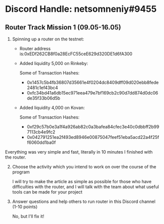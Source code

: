 # Discord Handle: netsomneniy#9455
## Router Track Mission 1 (09.05-16.05)

1) Spinning up a router on the testnet:

    - Router address is:0xEDf262CB8f0a28EcFC55ceE629d320DE1d6fA300

    - Added liquidity  5,000 on Rinkeby: 

        Some of Transaction Hashes:    

         - 0x1457c5b4fb36807d35661e4f0204dc8409dff09d020ebb8fede2481c1ef43bc4
         - 0xfc34bd41a6db15ec971eea479e7bf169cb2c90d7dd874d0dc06de35f33b06d5b
      
          

    - Added liquidity 4,000 on Kovan:

        Some of Transaction Hashes:    
        - 0xf29c57b0e3a1f4a926ab82c0a3bafea84cfec3e40c0dbbff2b997113cb4e9fc2
        - 0x042791251ea2f493ed8946e00875047feef51eba5acd22a4f25ff6060dd1ba0f
        

  Everything was very simple and fast, literally in 10 minutes I finished with the router.

2) Choose the activity which you intend to work on over the course of the program

      I will try to make the article as simple as possible for those who have difficulties with the router, and I will talk with the team about what useful tools can be made for your project

3) Answer questions and help others to run router in this Discord channel (1-10 points)

     No, but I'll fix it!
